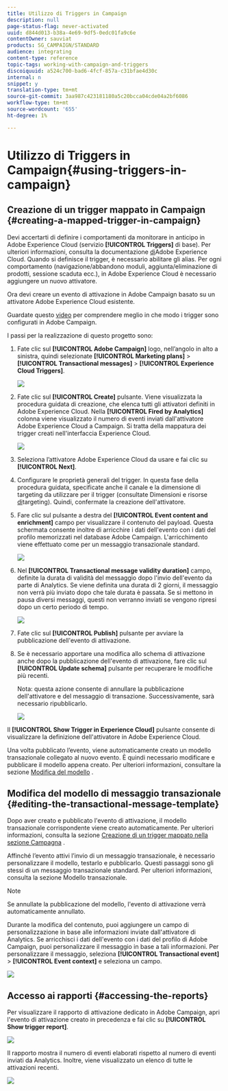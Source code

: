 ```yaml
---
title: Utilizzo di Triggers in Campaign
description: null
page-status-flag: never-activated
uuid: d844d013-b38a-4e69-9df5-0edc01fa9c6e
contentOwner: sauviat
products: SG_CAMPAIGN/STANDARD
audience: integrating
content-type: reference
topic-tags: working-with-campaign-and-triggers
discoiquuid: a524c700-bad6-4fcf-857a-c31bfae4d30c
internal: n
snippet: y
translation-type: tm+mt
source-git-commit: 3aa987c423181180a5c20bcca04cde04a2bf6086
workflow-type: tm+mt
source-wordcount: '655'
ht-degree: 1%

---
```



# Utilizzo di Triggers in Campaign{#using-triggers-in-campaign}

## Creazione di un trigger mappato in Campaign {#creating-a-mapped-trigger-in-campaign}

Devi accertarti di definire i comportamenti da monitorare in anticipo in Adobe Experience Cloud (servizio **[!UICONTROL Triggers]** di base). Per ulteriori informazioni, consulta la documentazione [di](https://marketing.adobe.com/resources/help/en_US/mcloud/triggers.html)Adobe Experience Cloud. Quando si definisce il trigger, è necessario abilitare gli alias. Per ogni comportamento (navigazione/abbandono moduli, aggiunta/eliminazione di prodotti, sessione scaduta ecc.), in Adobe Experience Cloud è necessario aggiungere un nuovo attivatore.

Ora devi creare un evento di attivazione in Adobe Campaign basato su un attivatore Adobe Experience Cloud esistente.

Guardate questo [video](https://helpx.adobe.com/marketing-cloud/how-to/email-marketing.html#step-two) per comprendere meglio in che modo i trigger sono configurati in Adobe Campaign.

I passi per la realizzazione di questo progetto sono:

1. Fate clic sul **[!UICONTROL Adobe Campaign]** logo, nell’angolo in alto a sinistra, quindi selezionate **[!UICONTROL Marketing plans]** > **[!UICONTROL Transactional messages]** > **[!UICONTROL Experience Cloud Triggers]**.

   ![](assets/remarketing_1.png)

1. Fate clic sul **[!UICONTROL Create]** pulsante. Viene visualizzata la procedura guidata di creazione, che elenca tutti gli attivatori definiti in Adobe Experience Cloud. Nella **[!UICONTROL Fired by Analytics]** colonna viene visualizzato il numero di eventi inviati dall&#39;attivatore Adobe Experience Cloud a Campaign. Si tratta della mappatura dei trigger creati nell&#39;interfaccia Experience Cloud.

   ![](assets/remarketing_2.png)

1. Seleziona l’attivatore Adobe Experience Cloud da usare e fai clic su **[!UICONTROL Next]**.
1. Configurare le proprietà generali del trigger. In questa fase della procedura guidata, specificate anche il canale e la dimensione di targeting da utilizzare per il trigger (consultate Dimensioni e risorse [di](../../automating/using/query.md#targeting-dimensions-and-resources)targeting). Quindi, confermate la creazione dell&#39;attivatore.
1. Fare clic sul pulsante a destra del **[!UICONTROL Event content and enrichment]** campo per visualizzare il contenuto del payload. Questa schermata consente inoltre di arricchire i dati dell&#39;evento con i dati del profilo memorizzati nel database Adobe Campaign. L&#39;arricchimento viene effettuato come per un messaggio transazionale standard.

   ![](assets/remarketing_3.png)

1. Nel **[!UICONTROL Transactional message validity duration]** campo, definite la durata di validità del messaggio dopo l&#39;invio dell&#39;evento da parte di Analytics. Se viene definita una durata di 2 giorni, il messaggio non verrà più inviato dopo che tale durata è passata. Se si mettono in pausa diversi messaggi, questi non verranno inviati se vengono ripresi dopo un certo periodo di tempo.

   ![](assets/remarketing_4.png)

1. Fate clic sul **[!UICONTROL Publish]** pulsante per avviare la pubblicazione dell&#39;evento di attivazione.
1. Se è necessario apportare una modifica allo schema di attivazione anche dopo la pubblicazione dell&#39;evento di attivazione, fare clic sul **[!UICONTROL Update schema]** pulsante per recuperare le modifiche più recenti.

   Nota: questa azione consente di annullare la pubblicazione dell&#39;attivatore e del messaggio di transazione. Successivamente, sarà necessario ripubblicarlo.

   ![](assets/remarketing_11.png)

Il **[!UICONTROL Show Trigger in Experience Cloud]** pulsante consente di visualizzare la definizione dell&#39;attivatore in Adobe Experience Cloud.

Una volta pubblicato l’evento, viene automaticamente creato un modello transazionale collegato al nuovo evento. È quindi necessario modificare e pubblicare il modello appena creato. Per ulteriori informazioni, consultare la sezione [Modifica del modello](../../start/using/marketing-activity-templates.md) .

## Modifica del modello di messaggio transazionale {#editing-the-transactional-message-template}

Dopo aver creato e pubblicato l&#39;evento di attivazione, il modello transazionale corrispondente viene creato automaticamente. Per ulteriori informazioni, consulta la sezione [Creazione di un trigger mappato nella sezione Campagna](#creating-a-mapped-trigger-in-campaign) .

Affinché l’evento attivi l’invio di un messaggio transazionale, è necessario personalizzare il modello, testarlo e pubblicarlo. Questi passaggi sono gli stessi di un messaggio transazionale standard. Per ulteriori informazioni, consulta la sezione Modello [](../../channels/using/event-transactional-messages.md#personalizing-a-transactional-message) transazionale.

>[!NOTE]
>
>Se annullate la pubblicazione del modello, l&#39;evento di attivazione verrà automaticamente annullato.

Durante la modifica del contenuto, puoi aggiungere un campo di personalizzazione in base alle informazioni inviate dall&#39;attivatore di Analytics. Se arricchisci i dati dell&#39;evento con i dati del profilo di Adobe Campaign, puoi personalizzare il messaggio in base a tali informazioni. Per personalizzare il messaggio, seleziona **[!UICONTROL Transactional event]** > **[!UICONTROL Event context]** e seleziona un campo.

![](assets/remarketing_8.png)

## Accesso ai rapporti {#accessing-the-reports}

Per visualizzare il rapporto di attivazione dedicato in Adobe Campaign, apri l&#39;evento di attivazione creato in precedenza e fai clic su **[!UICONTROL Show trigger report]**.

![](assets/remarketing_9.png)

Il rapporto mostra il numero di eventi elaborati rispetto al numero di eventi inviati da Analytics. Inoltre, viene visualizzato un elenco di tutte le attivazioni recenti.

![](assets/trigger_uc_browse_14.png)

